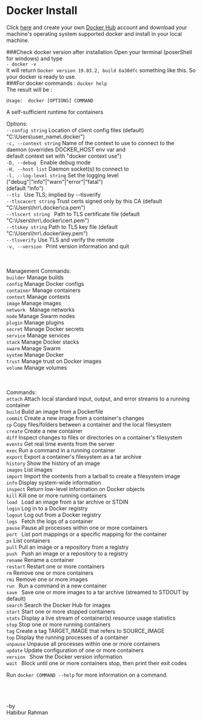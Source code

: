 # Docker Install
Click [here](https://reactjs.org/docs/create-a-new-react-app.html) and create your own [Docker Hub](https://hub.docker.com) account and download your machine's operating system supported docker and install in your local machine.

###Check docker version after installation
Open your terminal (poserShell for windows) and type
<br>
`- docker -v`
<br>
It will return 
`Docker version 19.03.2, build 6a30dfc` something like this. So your docker is ready to use.
<br>
###For docker commands :
`docker help`
<br>
The result will be :
<br>


`Usage:  docker [OPTIONS] COMMAND` <br>

A self-sufficient runtime for containers <br>

Options: <br>
      `--config string`      Location of client config files (default) <br>
                           "C:\\Users\\user_name\\.docker") <br>
  `-c, --context string`     Name of the context to use to connect to the<br>
                           daemon (overrides DOCKER_HOST env var and <br>
                           default context set with "docker context use") <br>
  `-D, --debug `             Enable debug mode <br>
  `-H, --host list`          Daemon socket(s) to connect to <br>
  `-l, --log-level string`   Set the logging level <br>
                           ("debug"|"info"|"warn"|"error"|"fatal") <br>
                           (default "info") <br>
      `--tls `               Use TLS; implied by --tlsverify <br>
      `--tlscacert string`   Trust certs signed only by this CA (default <br>
                           "C:\\Users\\hrr\\.docker\\ca.pem") <br>
      `--tlscert string `    Path to TLS certificate file (default <br>
                           "C:\\Users\\hrr\\.docker\\cert.pem") <br>
      `--tlskey string`      Path to TLS key file (default <br>
                           "C:\\Users\\hrr\\.docker\\key.pem") <br>
      `--tlsverify`          Use TLS and verify the remote <br>
  `-v, --version `           Print version information and quit <br> <br><br>

Management Commands: <br>
  `builder`     Manage builds <br>
  `config`      Manage Docker configs <br>
  `container`   Manage containers <br>
  `context`     Manage contexts <br>
  `image`       Manage images <br>
  `network `    Manage networks <br>
  `node`        Manage Swarm nodes <br>
  `plugin`      Manage plugins <br>
  `secret`      Manage Docker secrets <br>
  `service`     Manage services <br>
  `stack`       Manage Docker stacks <br>
  `swarm`       Manage Swarm <br>
  `system`      Manage Docker <br>
  `trust`       Manage trust on Docker images <br>
  `volume`      Manage volumes <br><br><br>

Commands: <br>
  `attach`      Attach local standard input, output, and error streams to a running container <br>
  `build`       Build an image from a Dockerfile <br>
  `commit`      Create a new image from a container's changes <br>
  `cp`          Copy files/folders between a container and the local filesystem <br>
  `create`      Create a new container <br>
  `diff`        Inspect changes to files or directories on a container's filesystem <br>
  `events`      Get real time events from the server <br>
  `exec`        Run a command in a running container <br>
  `export`      Export a container's filesystem as a tar archive <br>
  `history`     Show the history of an image <br>
  `images`      List images <br>
  `import`      Import the contents from a tarball to create a filesystem image <br>
  `info`        Display system-wide information <br>
  `inspect`     Return low-level information on Docker objects <br>
  `kill`        Kill one or more running containers <br>
  `load `       Load an image from a tar archive or STDIN <br>
  `login`       Log in to a Docker registry <br>
  `logout`      Log out from a Docker registry <br>
  `logs `       Fetch the logs of a container <br>
  `pause`       Pause all processes within one or more containers <br>
  `port `       List port mappings or a specific mapping for the container <br>
  `ps`          List containers <br>
  `pull`        Pull an image or a repository from a registry <br>
 ` push  `      Push an image or a repository to a registry <br>
  `rename`      Rename a container <br>
  `restart`     Restart one or more containers <br>
  `rm`          Remove one or more containers <br>
  `rmi`         Remove one or more images <br>
  `run `        Run a command in a new container <br>
  `save `       Save one or more images to a tar archive (streamed to STDOUT by default) <br>
  `search`      Search the Docker Hub for images <br>
  `start`       Start one or more stopped containers <br>
  `stats`       Display a live stream of container(s) resource usage statistics <br>
  `stop`        Stop one or more running containers <br>
  `tag`         Create a tag TARGET_IMAGE that refers to SOURCE_IMAGE <br>
  `top`         Display the running processes of a container <br>
  `unpause`     Unpause all processes within one or more containers <br>
  `update`      Update configuration of one or more containers <br>
  `version `    Show the Docker version information <br>
 ` wait  `      Block until one or more containers stop, then print their exit codes <br>

Run `docker COMMAND --help` for more information on a command. 
 








<br><br/><br/>
-by <br/>
Habibur Rahman
